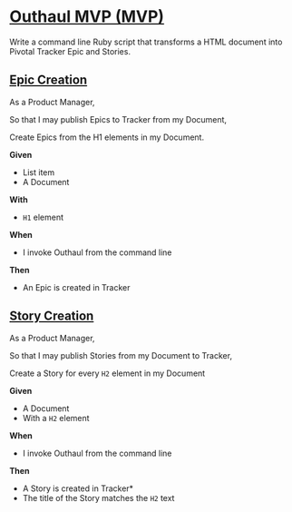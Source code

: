 # [Outhaul MVP (MVP)](https://www.pivotaltracker.com/epic/show/2207162)

Write a command line Ruby script that transforms a HTML document into Pivotal Tracker Epic and Stories.

## [Epic Creation](https://www.pivotaltracker.com/story/show/109090660)

As a Product Manager,

So that I may publish Epics to Tracker from my Document,

Create Epics from the H1 elements in my Document.

**Given**

*   List item
*   A Document

**With**

*   `H1` element

**When**

*   I invoke Outhaul from the command line

**Then**

*   An Epic is created in Tracker

## [Story Creation](https://www.pivotaltracker.com/story/show/109090662)

As a Product Manager, 

So that I may publish Stories from my Document to Tracker, 

Create a Story for every `H2` element in my Document

**Given**

*   A Document
*   With a `H2` element

**When**

*   I invoke Outhaul from the command line

**Then**

*   A Story is created in Tracker*
*   The title of the Story matches the `H2` text